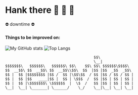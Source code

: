 # Hank there 🥛 🌋 🥛

⛔ downtime ⛔

#### Things to be improved on:
![My GitHub stats](https://github-readme-stats.vercel.app/api?username=DebelToni&count_private=true&show_icons=true&theme=chartreuse)
![Top Langs](https://github-readme-stats.vercel.app/api/top-langs/?username=DebelToni&layout=compact&theme=chartreuse)

```
                                        $$\               
                                        \__|              
$$$$$$$\   $$$$$$\   $$$$$$\ $$\    $$\ $$\ $$$$$$\$$$$\  
$$  __$$\ $$  __$$\ $$  __$$\\$$\  $$  |$$ |$$  _$$  _$$\ 
$$ |  $$ |$$$$$$$$ |$$ /  $$ |\$$\$$  / $$ |$$ / $$ / $$ |
$$ |  $$ |$$   ____|$$ |  $$ | \$$$  /  $$ |$$ | $$ | $$ |
$$ |  $$ |\$$$$$$$\ \$$$$$$  |  \$  /   $$ |$$ | $$ | $$ |
\__|  \__| \_______| \______/    \_/    \__|\__| \__| \__|

```                                                      
                                                          
